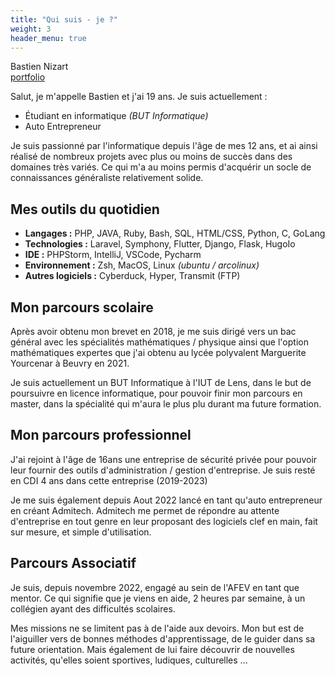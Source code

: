 ```yaml
---
title: "Qui suis - je ?"
weight: 3
header_menu: true
---
```


Bastien Nizart \
[portfolio](https://bastien.nizart.me)

Salut, je m'appelle Bastien et j'ai 19 ans. Je suis actuellement : 

- Étudiant en informatique *(BUT Informatique)*
- Auto Entrepreneur

Je suis passionné par l'informatique depuis l'âge de mes 12 ans, et ai ainsi réalisé de nombreux projets avec plus ou moins de succès dans des domaines très variés. Ce qui m'a au moins permis d'acquérir un socle de connaissances généraliste relativement solide.

## Mes outils du quotidien

* **Langages :** PHP, JAVA, Ruby, Bash, SQL, HTML/CSS, Python, C, GoLang
* **Technologies :**  Laravel, Symphony, Flutter, Django, Flask, HugoIo
* **IDE :** PHPStorm, IntelliJ, VSCode, Pycharm
* **Environnement :** Zsh, MacOS, Linux *(ubuntu / arcolinux)*
* **Autres logiciels :** Cyberduck, Hyper, Transmit (FTP)

## Mon parcours scolaire

Après avoir obtenu mon brevet en 2018, je me suis dirigé vers un bac général avec les spécialités mathématiques / physique ainsi que l'option mathématiques expertes que j'ai obtenu au lycée polyvalent Marguerite Yourcenar à Beuvry en 2021.

Je suis actuellement un BUT Informatique à l'IUT de Lens, dans le but de poursuivre en licence informatique, pour pouvoir finir mon parcours en master, dans la spécialité qui m'aura le plus plu durant ma future formation.

## Mon parcours professionnel

J'ai rejoint à l'âge de 16ans une entreprise de sécurité privée pour pouvoir leur fournir des outils d'administration / gestion d'entreprise. Je suis resté en CDI 4 ans dans cette entreprise (2019-2023)

Je me suis également depuis Aout 2022 lancé en tant qu'auto entrepreneur en créant Admitech. Admitech me permet de répondre au attente d'entreprise en tout genre en leur proposant des logiciels clef en main, fait sur mesure, et simple d'utilisation.

## Parcours Associatif

Je suis, depuis novembre 2022, engagé au sein de l'AFEV en tant que mentor. Ce qui signifie que je viens en aide, 2 heures par semaine, à un collégien ayant des difficultés scolaires. 

Mes missions ne se limitent pas à de l'aide aux devoirs. Mon but est de l'aiguiller vers de bonnes méthodes d'apprentissage, de le guider dans sa future orientation. Mais également de lui faire découvrir de nouvelles activités, qu'elles soient sportives, ludiques, culturelles ...